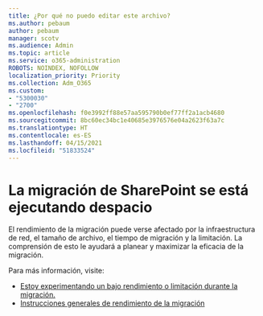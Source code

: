 ```yaml
---
title: ¿Por qué no puedo editar este archivo?
ms.author: pebaum
author: pebaum
manager: scotv
ms.audience: Admin
ms.topic: article
ms.service: o365-administration
ROBOTS: NOINDEX, NOFOLLOW
localization_priority: Priority
ms.collection: Adm_O365
ms.custom:
- "5300030"
- "2700"
ms.openlocfilehash: f0e3992ff88e57aa595790b0ef77ff2a1acb4680
ms.sourcegitcommit: 8bc60ec34bc1e40685e3976576e04a2623f63a7c
ms.translationtype: HT
ms.contentlocale: es-ES
ms.lasthandoff: 04/15/2021
ms.locfileid: "51833524"
---
```

# <a name="sharepoint-migration-is-running-slowly"></a>La migración de SharePoint se está ejecutando despacio

El rendimiento de la migración puede verse afectado por la infraestructura de red, el tamaño de archivo, el tiempo de migración y la limitación. La comprensión de esto le ayudará a planear y maximizar la eficacia de la migración.

Para más información, visite:

- [Estoy experimentando un bajo rendimiento o limitación durante la migración.](https://docs.microsoft.com/sharepointmigration/sharepoint-online-and-onedrive-migration-speed#faq-and-troubleshooting)
- [Instrucciones generales de rendimiento de la migración](https://docs.microsoft.com/sharepointmigration/sharepoint-online-and-onedrive-migration-speed)
